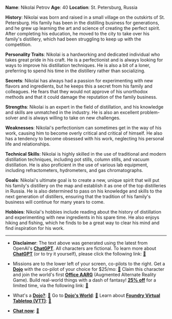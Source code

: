 **Name**: Nikolai Petrov
**Age**: 40
**Location**: St. Petersburg, Russia

**History**: Nikolai was born and raised in a small village on the outskirts of St. Petersburg. His family has been in the distilling business for generations, and he grew up learning the art and science of creating the perfect spirit. After completing his education, he moved to the city to take over his family's distillery, which had been struggling to keep up with the competition.

**Personality Traits**: Nikolai is a hardworking and dedicated individual who takes great pride in his craft. He is a perfectionist and is always looking for ways to improve his distillation techniques. He is also a bit of a loner, preferring to spend his time in the distillery rather than socializing.

**Secrets**: Nikolai has always had a passion for experimenting with new flavors and ingredients, but he keeps this a secret from his family and colleagues. He fears that they would not approve of his unorthodox methods and that it could damage the reputation of the family business.

**Strengths**: Nikolai is an expert in the field of distillation, and his knowledge and skills are unmatched in the industry. He is also an excellent problem-solver and is always willing to take on new challenges.

**Weaknesses**: Nikolai's perfectionism can sometimes get in the way of his work, causing him to become overly critical and critical of himself. He also has a tendency to become obsessed with his work, neglecting his personal life and relationships.

**Technical Skills**: Nikolai is highly skilled in the use of traditional and modern distillation techniques, including pot stills, column stills, and vacuum distillation. He is also proficient in the use of various lab equipment, including refractometers, hydrometers, and gas chromatographs.

**Goals**: Nikolai's ultimate goal is to create a new, unique spirit that will put his family's distillery on the map and establish it as one of the top distilleries in Russia. He is also determined to pass on his knowledge and skills to the next generation of distillers, ensuring that the tradition of his family's business will continue for many years to come.

**Hobbies**: Nikolai's hobbies include reading about the history of distillation and experimenting with new ingredients in his spare time. He also enjoys hiking and fishing, which he finds to be a great way to clear his mind and find inspiration for his work.
 

---
* **Disclaimer**: The text above was generated using the latest from OpenAI's [**ChatGPT**](https://openai.com/blog/chatgpt/).  All characters are fictional.  To learn more about [**ChatGPT**](https://openai.com/blog/chatgpt/) (or to try it yourself), please click the following link: [:closed_book:](https://openai.com/blog/chatgpt/)

* Missions are to the lower left of your screen, co-pilots to the right. Get a [**Dojo**](https://workmates.live/marketplace) with the co-pilot of your choice for $25/mo: [:green_book:](https://workmates.live/marketplace) Claim this character and join the world's first [**Office AARG**](https://dojos.world) (Augmented Alternate Reality Game). Build real-world things with a dash of fantasy! [**25% off**](https://blog.workmates.live/deal-on-a-dojo) for a limited time, via the following link: [:green_book:](https://blog.workmates.live/deal-on-a-dojo) 

* What's a [**Dojo?**](https://workdojos.com): [:blue_book:](https://workdojos.com)  Go to [**Dojo's World**](https://dojos.world): [:blue_book:](https://dojos.world)  Learn about [**Foundry Virtual Tabletop (VTT)**](https://foundryvtt.com): [:closed_book:](https://foundryvtt.com/)

* [**Chat now**](https://chat.workmates.live/channel/support): [:ledger:](https://chat.workmates.live/channel/support)